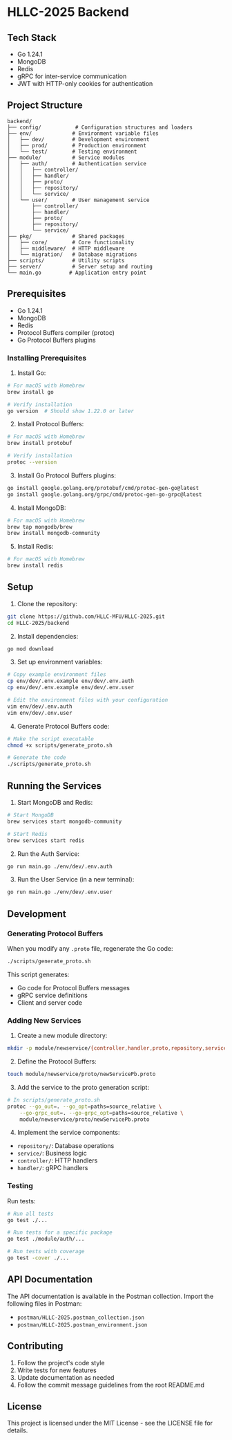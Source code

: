 # HLLC-2025 Backend

## Tech Stack
- Go 1.24.1
- MongoDB
- Redis
- gRPC for inter-service communication
- JWT with HTTP-only cookies for authentication

## Project Structure
```
backend/
├── config/           # Configuration structures and loaders
├── env/             # Environment variable files
│   ├── dev/         # Development environment
│   ├── prod/        # Production environment
│   └── test/        # Testing environment
├── module/          # Service modules
│   ├── auth/        # Authentication service
│   │   ├── controller/
│   │   ├── handler/
│   │   ├── proto/
│   │   ├── repository/
│   │   └── service/
│   └── user/        # User management service
│       ├── controller/
│       ├── handler/
│       ├── proto/
│       ├── repository/
│       └── service/
├── pkg/             # Shared packages
│   ├── core/        # Core functionality
│   ├── middleware/  # HTTP middleware
│   └── migration/   # Database migrations
├── scripts/         # Utility scripts
├── server/          # Server setup and routing
└── main.go         # Application entry point
```

## Prerequisites
- Go 1.24.1
- MongoDB
- Redis
- Protocol Buffers compiler (protoc)
- Go Protocol Buffers plugins

### Installing Prerequisites

1. Install Go:
```bash
# For macOS with Homebrew
brew install go

# Verify installation
go version  # Should show 1.22.0 or later
```

2. Install Protocol Buffers:
```bash
# For macOS with Homebrew
brew install protobuf

# Verify installation
protoc --version
```

3. Install Go Protocol Buffers plugins:
```bash
go install google.golang.org/protobuf/cmd/protoc-gen-go@latest
go install google.golang.org/grpc/cmd/protoc-gen-go-grpc@latest
```

4. Install MongoDB:
```bash
# For macOS with Homebrew
brew tap mongodb/brew
brew install mongodb-community
```

5. Install Redis:
```bash
# For macOS with Homebrew
brew install redis
```

## Setup

1. Clone the repository:
```bash
git clone https://github.com/HLLC-MFU/HLLC-2025.git
cd HLLC-2025/backend
```

2. Install dependencies:
```bash
go mod download
```

3. Set up environment variables:
```bash
# Copy example environment files
cp env/dev/.env.example env/dev/.env.auth
cp env/dev/.env.example env/dev/.env.user

# Edit the environment files with your configuration
vim env/dev/.env.auth
vim env/dev/.env.user
```

4. Generate Protocol Buffers code:
```bash
# Make the script executable
chmod +x scripts/generate_proto.sh

# Generate the code
./scripts/generate_proto.sh
```

## Running the Services

1. Start MongoDB and Redis:
```bash
# Start MongoDB
brew services start mongodb-community

# Start Redis
brew services start redis
```

2. Run the Auth Service:
```bash
go run main.go ./env/dev/.env.auth
```

3. Run the User Service (in a new terminal):
```bash
go run main.go ./env/dev/.env.user
```

## Development

### Generating Protocol Buffers

When you modify any `.proto` file, regenerate the Go code:

```bash
./scripts/generate_proto.sh
```

This script generates:
- Go code for Protocol Buffers messages
- gRPC service definitions
- Client and server code

### Adding New Services

1. Create a new module directory:
```bash
mkdir -p module/newservice/{controller,handler,proto,repository,service}
```

2. Define the Protocol Buffers:
```bash
touch module/newservice/proto/newServicePb.proto
```

3. Add the service to the proto generation script:
```bash
# In scripts/generate_proto.sh
protoc --go_out=. --go_opt=paths=source_relative \
    --go-grpc_out=. --go-grpc_opt=paths=source_relative \
    module/newservice/proto/newServicePb.proto
```

4. Implement the service components:
- `repository/`: Database operations
- `service/`: Business logic
- `controller/`: HTTP handlers
- `handler/`: gRPC handlers

### Testing

Run tests:
```bash
# Run all tests
go test ./...

# Run tests for a specific package
go test ./module/auth/...

# Run tests with coverage
go test -cover ./...
```

## API Documentation

The API documentation is available in the Postman collection. Import the following files in Postman:
- `postman/HLLC-2025.postman_collection.json`
- `postman/HLLC-2025.postman_environment.json`

## Contributing

1. Follow the project's code style
2. Write tests for new features
3. Update documentation as needed
4. Follow the commit message guidelines from the root README.md

## License

This project is licensed under the MIT License - see the LICENSE file for details. 